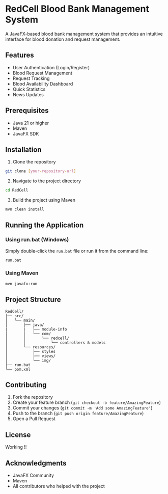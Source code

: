 # RedCell Blood Bank Management System

A JavaFX-based blood bank management system that provides an intuitive interface for blood donation and request management.

## Features

- User Authentication (Login/Register)
- Blood Request Management
- Request Tracking
- Blood Availability Dashboard
- Quick Statistics
- News Updates

## Prerequisites

- Java 21 or higher
- Maven
- JavaFX SDK

## Installation

1. Clone the repository
```bash
git clone [your-repository-url]
```

2. Navigate to the project directory
```bash
cd RedCell
```

3. Build the project using Maven
```bash
mvn clean install
```

## Running the Application

### Using run.bat (Windows)
Simply double-click the `run.bat` file or run it from the command line:
```bash
run.bat
```

### Using Maven
```bash
mvn javafx:run
```

## Project Structure

```
RedCell/
├── src/
│   └── main/
│       ├── java/
|       |   ├── module-info
│       │   └── com/
│       │       └── redcell/
│       │           └── controllers & models
│       └── resources/
│           ├── styles
│           ├── views/
│           └── img/
├── run.bat
└── pom.xml
```

## Contributing

1. Fork the repository
2. Create your feature branch (`git checkout -b feature/AmazingFeature`)
3. Commit your changes (`git commit -m 'Add some AmazingFeature'`)
4. Push to the branch (`git push origin feature/AmazingFeature`)
5. Open a Pull Request

## License

Working !!

## Acknowledgments

- JavaFX Community
- Maven
- All contributors who helped with the project 
